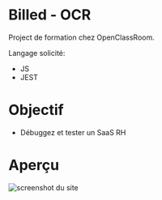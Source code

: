 # Billed - OCR

Project de formation chez OpenClassRoom.

Langage solicité:

- JS
- JEST

# Objectif

- Débuggez et tester un SaaS RH


# Aperçu

![screenshot du site](./maquette.png)

